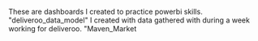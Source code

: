 These are dashboards I created to practice powerbi skills. "deliveroo_data_model" I created with data gathered with during a week working for deliveroo. "Maven_Market
